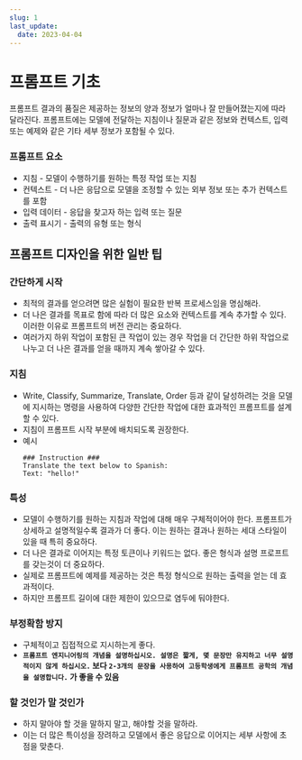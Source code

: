 ```yaml
---
slug: 1
last_update:
  date: 2023-04-04
---
```


# 프롬프트 기초

프롬프트 결과의 품질은 제공하는 정보의 양과 정보가 얼마나 잘 만들어졌는지에 따라 달라진다. 프롬프트에는 모델에 전달하는 지침이나 질문과 같은 정보와 컨텍스트, 입력 또는 예제와 같은 기타 세부 정보가 포함될 수 있다.

### 프롬프트 요소

- 지침 - 모델이 수행하기를 원하는 특정 작업 또는 지침
- 컨텍스트 - 더 나은 응답으로 모델을 조정할 수 있는 외부 정보 또는 추가 컨텍스트를 포함
- 입력 데이터 - 응답을 찾고자 하는 입력 또는 질문
- 출력 표시기 - 출력의 유형 또는 형식

## 프롬프트 디자인을 위한 일반 팁

### 간단하게 시작

- 최적의 결과를 얻으려면 많은 실험이 필요한 반복 프로세스임을 명심해라.
- 더 나은 결과를 목표로 함에 따라 더 많은 요소와 컨텍스트를 계속 추가할 수 있다. 이러한 이유로 프롬프트의 버전 관리는 중요하다.
- 여러가지 하위 작업이 포함된 큰 작업이 있는 경우 작업을 더 간단한 하위 작업으로 나누고 더 나은 결과를 얻을 때까지 계속 쌓아갈 수 있다.

### 지침

- Write, Classify, Summarize, Translate, Order 등과 같이 달성하려는 것을 모델에 지시하는 명령을 사용하여 다양한 간단한 작업에 대한 효과적인 프롬프트를 설계할 수 있다.
- 지침이 프롬프트 시작 부분에 배치되도록 권장한다.
- 예시
  ```tsx
  ### Instruction ###
  Translate the text below to Spanish:
  Text: "hello!"
  ```

### 특성

- 모델이 수행하기를 원하는 지침과 작업에 대해 매우 구체적이어야 한다. 프롬프트가 상세하고 설명적일수록 결과가 더 좋다. 이는 원하는 결과나 원하는 세대 스타일이 있을 때 특히 중요하다.
- 더 나은 결과로 이어지는 특정 토큰이나 키워드는 없다. 좋은 형식과 설명 프로프트를 갖는것이 더 중요하다.
- 실제로 프롬프트에 예제를 제공하는 것은 특정 형식으로 원하는 출력을 얻는 데 효과적이다.
- 하지만 프롬프트 길이에 대한 제한이 있으므로 염두에 둬야한다.

### 부정확함 방지

- 구체적이고 집접적으로 지시하는게 좋다.
- **`프롬프트 엔지니어링의 개념을 설명하십시오. 설명은 짧게, 몇 문장만 유지하고 너무 설명적이지 않게 하십시오.` 보다 `2-3개의 문장을 사용하여 고등학생에게 프롬프트 공학의 개념을 설명합니다.` 가 좋을 수 있음**

### 할 것인가 말 것인가

- 하지 말아야 할 것을 말하지 말고, 해야할 것을 말하라.
- 이는 더 많은 특이성을 장려하고 모델에서 좋은 응답으로 이어지는 세부 사항에 초점을 맞춘다.
